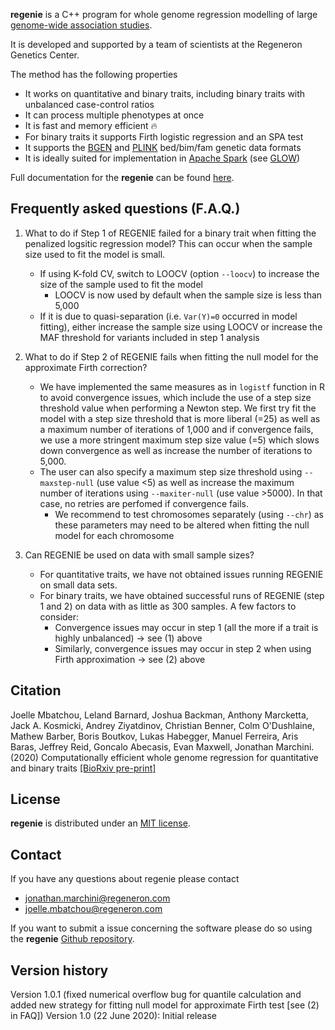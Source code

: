 **regenie** is a C++ program for whole genome regression modelling of large [genome-wide association studies](https://en.wikipedia.org/wiki/Genome-wide_association_study).

It is developed and supported by a team of scientists at the Regeneron Genetics Center.

The method has the following properties

- It works on quantitative and binary traits, including binary traits with unbalanced case-control ratios
- It can process multiple phenotypes at once
- It is fast and memory efficient 🔥
- For binary traits it supports Firth logistic regression and an SPA test
- It supports the [BGEN](https://www.well.ox.ac.uk/~gav/bgen_format/) and [PLINK](https://www.cog-genomics.org/plink/1.9/formats#bed) bed/bim/fam genetic data formats
- It is ideally suited for implementation in [Apache Spark](https://spark.apache.org/) (see [GLOW](https://projectglow.io/))

Full documentation for the **regenie** can be found [here](https://rgcgithub.github.io/regenie/).

## Frequently asked questions (F.A.Q.)

1. What to do if Step 1 of REGENIE failed for a binary trait when fitting the penalized logsitic regression model? This can occur when the sample size used to fit the model is small.
    - If using K-fold CV, switch to LOOCV (option `--loocv`) to increase the size of the sample used to fit the model
        - LOOCV is now used by default when the sample size is less than 5,000
    - If it is due to quasi-separation (i.e. `Var(Y)=0` occurred in model fitting), either increase the sample size using LOOCV or increase the MAF threshold for variants included in step 1 analysis 

2. What to do if Step 2 of REGENIE fails when fitting the null model for the approximate Firth correction? 
    - We have implemented the same measures as in `logistf` function in R to avoid convergence issues, which include the use of a step size threshold value when performing a Newton step. 
We first try fit the model with a step size threshold that is more liberal (=25) as well as a maximum number of iterations of 1,000 and if convergence fails, we use a more stringent maximum step size value (=5) which slows down convergence as well as increase the number of iterations to 5,000.
    - The user can also specify a maximum step size threshold using `--maxstep-null` (use value <5) as well as increase the maximum number of iterations using `--maxiter-null` (use value >5000). In that case, no retries are perfomed if convergence fails.
        - We recommend to test chromosomes separately (using `--chr`) as these parameters may need to be altered when fitting the null model for each chromosome

3. Can REGENIE be used on data with small sample sizes? 
    - For quantitative traits, we have not obtained issues running REGENIE on small data sets.
    - For binary traits, we have obtained successful runs of REGENIE (step 1 and 2) on data with as little as 300 samples. A few factors to consider:
        - Convergence issues may occur in step 1 (all the more if a trait is highly unbalanced) -> see (1) above
        - Similarly, convergence issues may occur in step 2 when using Firth approximation -> see (2) above 
 

## Citation 
Joelle Mbatchou, Leland Barnard, Joshua Backman, Anthony Marcketta, Jack A. Kosmicki, Andrey Ziyatdinov, Christian Benner, Colm O'Dushlaine, Mathew Barber, Boris Boutkov, Lukas Habegger, Manuel Ferreira, Aris Baras, Jeffrey Reid, Goncalo Abecasis, Evan Maxwell, Jonathan Marchini. (2020) Computationally efficient whole genome regression for quantitative and binary traits [[BioRxiv pre-print]](https://www.biorxiv.org/content/10.1101/2020.06.19.162354v1)

## License

**regenie** is distributed under an [MIT license](https://github.com/rgcgithub/regenie/blob/master/LICENSE).

## Contact
If you have any questions about regenie please contact

- <jonathan.marchini@regeneron.com>
- <joelle.mbatchou@regeneron.com>

If you want to submit a issue concerning the software please do so
using the **regenie** [Github repository](https://github.com/rgcgithub/regenie/issues).


## Version history
Version 1.0.1 (fixed numerical overflow bug for quantile calculation and added new strategy for fitting null model for approximate Firth test [see (2) in FAQ]) 
Version 1.0 (22 June 2020): Initial release



